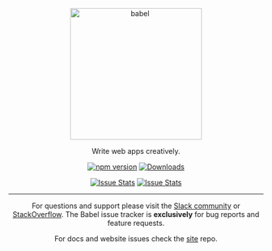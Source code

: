 <p align="center">
  <a href="https://flintjs.com/">
    <img alt="babel" src="https://flintjs.com/images/flintlogo20.png" width="260">
  </a>
</p>

<p align="center">
  Write web apps creatively.
</p>

<p align="center">
  <a href="http://badge.fury.io/js/flint"><img alt="npm version" src="https://badge.fury.io/js/flint.svg"></a>
  <a href="https://npmjs.org/package/flint"><img alt="Downloads" src="http://img.shields.io/npm/dm/flint.svg"></a>
</p>

<p align="center">
  <a href="http://issuestats.com/github/flintjs/flint"><img alt="Issue Stats" src="http://issuestats.com/github/flintjs/flint/badge/pr?style=flat"></a>
  <a href="http://issuestats.com/github/flintjs/flint"><img alt="Issue Stats" src="http://issuestats.com/github/flintjs/flint/badge/issue?style=flat"></a>
</p>

----

<p align="center">
  For questions and support please visit the <a href="https://flint-slack.herokuapp.com">Slack community</a> or <a href="http://stackoverflow.com/questions/tagged/flintjs">StackOverflow</a>. The Babel issue tracker is <strong>exclusively</strong> for bug reports and feature requests.
</p>

<p align="center">
  For docs and website issues check the <a href="https://github.com/flintjs/site">site</a> repo.
</p>
